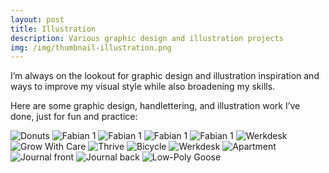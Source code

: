 ```yaml
---
layout: post
title: Illustration
description: Various graphic design and illustration projects
img: /img/thumbnail-illustration.png
---
```


I’m always on the lookout for graphic design and illustration inspiration and ways to improve my visual style while also broadening my skills. 

Here are some graphic design, handlettering, and illustration work I’ve done, just for fun and practice:


<img class="col three" src="{{ site.baseurl }}/img/portfolio-graphic-2.png" alt="Donuts" title="Donuts"/>

<img class="col one" src="{{ site.baseurl }}/img/portfolio-graphic-9.png" alt="Fabian 1" title="Fabian 1"/>

<img class="col one" src="{{ site.baseurl }}/img/portfolio-graphic-10.png" alt="Fabian 1" title="Fabian Hi"/>
<img class="col one" src="{{ site.baseurl }}/img/portfolio-graphic-11.png" alt="Fabian 1" title="Fabian 1"/>
<img class="col one" src="{{ site.baseurl }}/img/portfolio-graphic-12.png" alt="Fabian 1" title="Fabian 1"/>
<img class="col one" src="{{ site.baseurl }}/img/portfolio-graphic-13.png" alt="Werkdesk" title="Fabian 4"/>


<img class="col two" src="{{ site.baseurl }}/img/portfolio-graphic-14.png" alt="Grow With Care" title="Grow With Care"/>
<img class="col two" src="{{ site.baseurl }}/img/portfolio-graphic-15.png" alt="Thrive" title="Thrive"/>
<img class="col two" src="{{ site.baseurl }}/img/portfolio-graphic-16.png" alt="Bicycle" title="Bicycle"/>


<img class="col three" src="{{ site.baseurl }}/img/portfolio-graphic-8.png" alt="Werkdesk" title="Werkdesk"/>
<img class="col two" src="{{ site.baseurl }}/img/portfolio-graphic-17.png" alt="Apartment" title="Apartment"/>

<img class="col two" src="{{ site.baseurl }}/img/journal1.png" alt="Journal front" title="Journal"/>
<img class="col two" src="{{ site.baseurl }}/img/journal2.png" alt="Journal back" title="Journal"/>


<img class="col three" src="{{ site.baseurl }}/img/portfolio-graphic-1.png" alt="Low-Poly Goose" title="Low-Poly Goose"/>

<!--
<img class="col two" src="{{ site.baseurl }}/img/portfolio-graphic-7.png" alt="Gotham Poster" title="Gotham Poster"/>

-->




<br/><br/><br/>